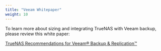 ```yaml
---
title: "Veeam Whitepaper"
weight: 10
---
```


To learn more about sizing and integrating TrueNAS with Veeam backup, please review this white paper:

<a href="https://static.ixsystems.co/uploads/2020/09/TrueNAS_For_Veeaam_Backup__Replication_Whitepaper_2020_WEB.pdf">TrueNAS Recommendations for Veeam® Backup & Replication™</a>
